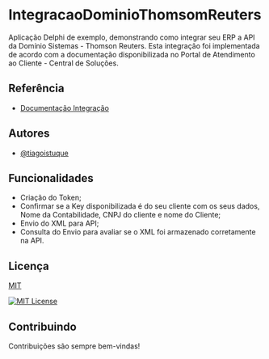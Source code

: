 
# IntegracaoDominioThomsomReuters

Aplicação Delphi de exemplo, demonstrando como integrar seu ERP a API da Domínio Sistemas - Thomson Reuters.
Esta integração foi implementada de acordo com a documentação disponibilizada no Portal de Atendimento ao Cliente - Central de Soluções.


## Referência

 - [Documentação Integração](https://suporte.dominioatendimento.com:82/central/faces/solucao.html?codigo=8476)


## Autores

- [@tiagoistuque](https://github.com/tiagoistuque)


## Funcionalidades

- Criação do Token;
- Confirmar se a Key disponibilizada é do seu cliente com os seus dados, Nome da Contabilidade, CNPJ do cliente e nome do Cliente;
- Envio do XML para API;
- Consulta do Envio para avaliar se o XML foi armazenado corretamente na API.


## Licença

[MIT](https://choosealicense.com/licenses/mit/)



[![MIT License](https://img.shields.io/badge/License-MIT-green.svg)](https://choosealicense.com/licenses/mit/)


## Contribuindo

Contribuições são sempre bem-vindas!
